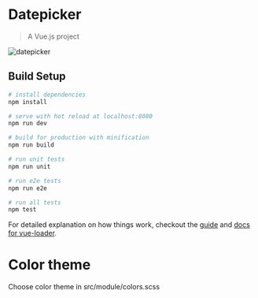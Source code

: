 # Datepicker

> A Vue.js project

![datepicker](http://img.ctrlv.in/img/16/04/06/5704e6da9d6c0.png)


## Build Setup

``` bash
# install dependencies
npm install

# serve with hot reload at localhost:8080
npm run dev

# build for production with minification
npm run build

# run unit tests
npm run unit

# run e2e tests
npm run e2e

# run all tests
npm test
```

For detailed explanation on how things work, checkout the [guide](https://github.com/vuejs-templates/webpack#vue-webpack-boilerplate) and [docs for vue-loader](http://vuejs.github.io/vue-loader).

# Color theme
Choose color theme in src/module/colors.scss
